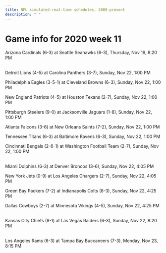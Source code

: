 ```yaml
---
title: NFL simulated-real-time schedules, 2009-present
description: " "
---
```


# Game info for 2020 week 11

Arizona Cardinals (6-3) at Seattle Seahawks (6-3), Thursday, Nov 19, 8:20 PM

<br/>Detroit Lions (4-5) at Carolina Panthers (3-7), Sunday, Nov 22, 1:00 PM

Philadelphia Eagles (3-5-1) at Cleveland Browns (6-3), Sunday, Nov 22, 1:00 PM

New England Patriots (4-5) at Houston Texans (2-7), Sunday, Nov 22, 1:00 PM

Pittsburgh Steelers (9-0) at Jacksonville Jaguars (1-8), Sunday, Nov 22, 1:00 PM

Atlanta Falcons (3-6) at New Orleans Saints (7-2), Sunday, Nov 22, 1:00 PM

Tennessee Titans (6-3) at Baltimore Ravens (6-3), Sunday, Nov 22, 1:00 PM

Cincinnati Bengals (2-6-1) at Washington Football Team (2-7), Sunday, Nov 22, 1:00 PM

<br/>Miami Dolphins (6-3) at Denver Broncos (3-6), Sunday, Nov 22, 4:05 PM

New York Jets (0-9) at Los Angeles Chargers (2-7), Sunday, Nov 22, 4:05 PM

Green Bay Packers (7-2) at Indianapolis Colts (6-3), Sunday, Nov 22, 4:25 PM

Dallas Cowboys (2-7) at Minnesota Vikings (4-5), Sunday, Nov 22, 4:25 PM

<br/>Kansas City Chiefs (8-1) at Las Vegas Raiders (6-3), Sunday, Nov 22, 8:20 PM

<br/>Los Angeles Rams (6-3) at Tampa Bay Buccaneers (7-3), Monday, Nov 23, 8:15 PM

